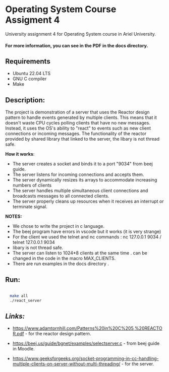 # **Operating System Course Assigment 4**

University assignment 4 for Operating System course in Ariel University.


#### __For more information, you can see in the PDF in the docs directory__.

## **Requirements**
- Ubuntu 22.04 LTS
- GNU C compiler
- Make


## **Description:**
The project is demonstration of a server that uses the Reactor design pattern to handle events generated by multiple clients. This means that it doesn't waste CPU cycles polling clients that have no new messages. Instead, it uses the OS's ability to "react" to events such as new client connections or incoming messages. The functionality of the reactor provided by shared library that linked to the server, the libary is not thread safe.

**How it works**:

- The server creates a socket and binds it to a port "9034" from beej guide.
- The server listens for incoming connections and accepts them.
- The server dynamically resizes its arrays to accommodate increasing numbers of clients
- The server handles multiple simultaneous client connections and broadcasts messages to all connected clients.
- The server properly cleans up resources when it receives an interrupt or terminate signal.

**NOTES:**
- We chose to write the project in c language.
- The beej program have errors in vscode but it works (it is very strange)
- For the client we used the telnet and nc commands : nc 127.0.0.1 9034 / telnet 127.0.0.1 9034
- libary is not thread safe.
- The server  can listen to 1024*8 clients at the same time . can be changed in the code in the macro MAX_CLIENTS.
- There are run examples in the docs directory .



## **Run:**


```sh
  
  make all
  ./react_server
   ```

## *Links:*

* https://www.adamtornhill.com/Patterns%20in%20C%205,%20REACTOR.pdf - for the reactor design pattern.

* https://beej.us/guide/bgnet/examples/selectserver.c - from beej guide in Moodle.

* https://www.geeksforgeeks.org/socket-programming-in-cc-handling-multiple-clients-on-server-without-multi-threading/ - for the server.


